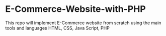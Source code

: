 # E-Commerce-Website-with-PHP
This repo will implement E-Commerce website from scratch using the main tools and languages HTML, CSS, Java Script, PHP
